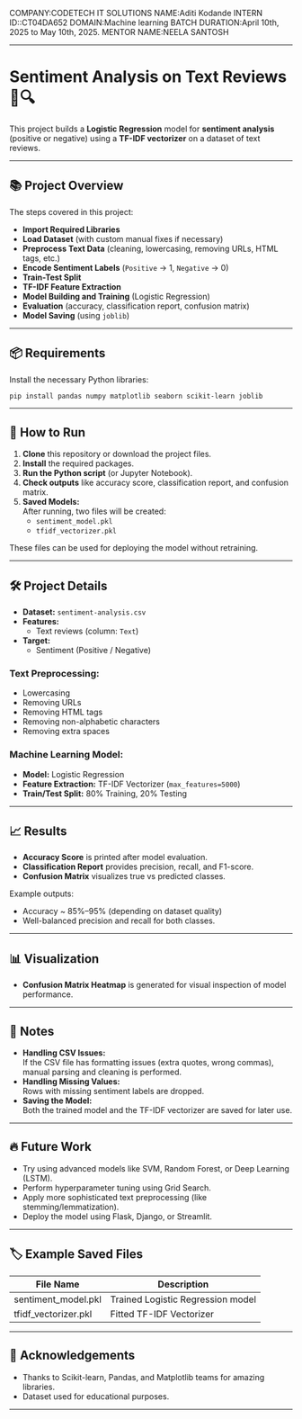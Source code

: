 COMPANY:CODETECH IT SOLUTIONS NAME:Aditi Kodande INTERN ID::CT04DA652 DOMAIN:Machine learning BATCH DURATION:April 10th, 2025 to May 10th, 2025. MENTOR NAME:NEELA SANTOSH


---

# Sentiment Analysis on Text Reviews 💬🔍

This project builds a **Logistic Regression** model for **sentiment analysis** (positive or negative) using a **TF-IDF vectorizer** on a dataset of text reviews.

---

## 📚 Project Overview

The steps covered in this project:

- **Import Required Libraries**
- **Load Dataset** (with custom manual fixes if necessary)
- **Preprocess Text Data** (cleaning, lowercasing, removing URLs, HTML tags, etc.)
- **Encode Sentiment Labels** (`Positive` → 1, `Negative` → 0)
- **Train-Test Split**
- **TF-IDF Feature Extraction**
- **Model Building and Training** (Logistic Regression)
- **Evaluation** (accuracy, classification report, confusion matrix)
- **Model Saving** (using `joblib`)

---

## 📦 Requirements

Install the necessary Python libraries:

```bash
pip install pandas numpy matplotlib seaborn scikit-learn joblib
```

---

## 🚀 How to Run

1. **Clone** this repository or download the project files.
2. **Install** the required packages.
3. **Run the Python script** (or Jupyter Notebook).
4. **Check outputs** like accuracy score, classification report, and confusion matrix.
5. **Saved Models:**  
   After running, two files will be created:
   - `sentiment_model.pkl`
   - `tfidf_vectorizer.pkl`

These files can be used for deploying the model without retraining.

---

## 🛠 Project Details

- **Dataset:** `sentiment-analysis.csv`
- **Features:**
  - Text reviews (column: `Text`)
- **Target:**
  - Sentiment (Positive / Negative)

### Text Preprocessing:
- Lowercasing
- Removing URLs
- Removing HTML tags
- Removing non-alphabetic characters
- Removing extra spaces

### Machine Learning Model:
- **Model:** Logistic Regression
- **Feature Extraction:** TF-IDF Vectorizer (`max_features=5000`)
- **Train/Test Split:** 80% Training, 20% Testing

---

## 📈 Results

- **Accuracy Score** is printed after model evaluation.
- **Classification Report** provides precision, recall, and F1-score.
- **Confusion Matrix** visualizes true vs predicted classes.

Example outputs:
- Accuracy ~ 85%–95% (depending on dataset quality)
- Well-balanced precision and recall for both classes.

---

## 📊 Visualization

- **Confusion Matrix Heatmap** is generated for visual inspection of model performance.

---

## 🧠 Notes

- **Handling CSV Issues:**  
  If the CSV file has formatting issues (extra quotes, wrong commas), manual parsing and cleaning is performed.
- **Handling Missing Values:**  
  Rows with missing sentiment labels are dropped.
- **Saving the Model:**  
  Both the trained model and the TF-IDF vectorizer are saved for later use.

---

## 🔥 Future Work

- Try using advanced models like SVM, Random Forest, or Deep Learning (LSTM).
- Perform hyperparameter tuning using Grid Search.
- Apply more sophisticated text preprocessing (like stemming/lemmatization).
- Deploy the model using Flask, Django, or Streamlit.

---

## 🏷️ Example Saved Files

| File Name            | Description                      |
|----------------------|----------------------------------|
| sentiment_model.pkl   | Trained Logistic Regression model |
| tfidf_vectorizer.pkl  | Fitted TF-IDF Vectorizer           |

---

## 💬 Acknowledgements

- Thanks to Scikit-learn, Pandas, and Matplotlib teams for amazing libraries.
- Dataset used for educational purposes.

---
